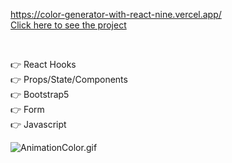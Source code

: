 https://color-generator-with-react-nine.vercel.app/
<br>
[Click here to see the project](https://color-generator-with-react-nine.vercel.app/)

<br>

👉 React Hooks <br>
👉 Props/State/Components <br>
👉 Bootstrap5 <br>
👉 Form<br>
👉 Javascript<br>

![AnimationColor.gif](https://github.com/ridvankoseler/colorGeneratorWithReact/blob/bb9b78d904349826ac2a0a88d26cdcfb6f1101da/AnimationColor.gif)

